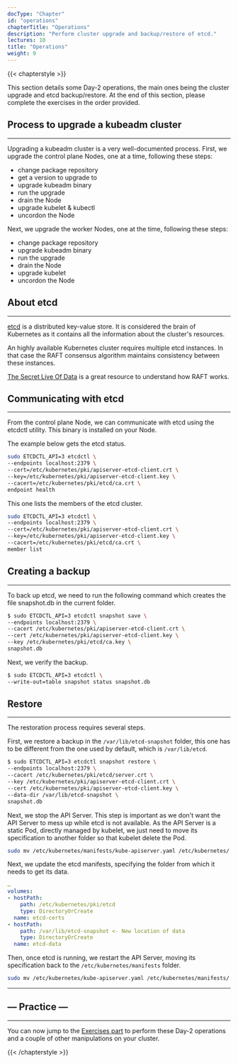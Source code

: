 ```yaml
---
docType: "Chapter"
id: "operations"
chapterTitle: "Operations"
description: "Perform cluster upgrade and backup/restore of etcd."
lectures: 10
title: "Operations"
weight: 9
---
```


{{< chapterstyle >}}

<p>This section details some Day-2 operations, the main ones being the cluster upgrade and etcd backup/restore. At the end of this section, please complete the exercises in the order provided.</p>

<h2>Process to upgrade a kubeadm cluster</h2>
<hr>

<p>Upgrading a kubeadm cluster is a very well-documented process. First, we upgrade the control plane Nodes, one at a time, following these steps:</p>

<ul>
<li>change package repository</li>
<li>get a version to upgrade to</li>
<li>upgrade kubeadm binary</li>
<li>run the upgrade</li>
<li>drain the Node</li>
<li>upgrade kubelet & kubectl</li>
<li>uncordon the Node</li>
</ul>

<p>Next, we upgrade the worker Nodes, one at the time, following these steps:</p>

<ul>
<li>change package repository</li>
<li>upgrade kubeadm binary</li>
<li>run the upgrade</li>
<li>drain the Node</li>
<li>upgrade kubelet</li>
<li>uncordon the Node</li>
</ul>

<h2>About etcd</h2>
<hr>

<p><a href="https://etcd.io">etcd</a> is a distributed key-value store. It is considered the brain of Kubernetes as it contains all the information about the cluster's resources.</p>

<p>An highly available Kubernetes cluster requires multiple etcd instances. In that case the RAFT consensus algorithm maintains consistency between these instances.</p>

<p><a href="http://thesecretlivesofdata.com">The Secret Live Of Data</a> is a great resource to understand how RAFT works.</p>

<h2>Communicating with etcd</h2>
<hr>

<p>From the control plane Node, we can communicate with etcd using the etcdctl utility. This binary is installed on your Node.</p>

<p>The example below gets the etcd status.</p>

```bash
sudo ETCDCTL_API=3 etcdctl \
--endpoints localhost:2379 \
--cert=/etc/kubernetes/pki/apiserver-etcd-client.crt \
--key=/etc/kubernetes/pki/apiserver-etcd-client.key \
--cacert=/etc/kubernetes/pki/etcd/ca.crt \
endpoint health
```

<p>This one lists the members of the etcd cluster.</p>

```bash
sudo ETCDCTL_API=3 etcdctl \
--endpoints localhost:2379 \
--cert=/etc/kubernetes/pki/apiserver-etcd-client.crt \
--key=/etc/kubernetes/pki/apiserver-etcd-client.key \
--cacert=/etc/kubernetes/pki/etcd/ca.crt \
member list
```

<h2>Creating a backup</h2>
<hr>

<p>To back up etcd, we need to run the following command which creates the file snapshot.db in the current folder.</p>

```bash
$ sudo ETCDCTL_API=3 etcdctl snapshot save \
--endpoints localhost:2379 \
--cacert /etc/kubernetes/pki/apiserver-etcd-client.crt \
--cert /etc/kubernetes/pki/apiserver-etcd-client.key \
--key /etc/kubernetes/pki/etcd/ca.key \
snapshot.db
```

<p>Next, we verify the backup.</p>

```bash
$ sudo ETCDCTL_API=3 etcdctl \
--write-out=table snapshot status snapshot.db
```

<h2>Restore</h2>
<hr>

<p>The restoration process requires several steps.</p>

<p>First, we restore a backup in the <code>/var/lib/etcd-snapshot</code> folder, this one has to be different from the one used by default, which is <code>/var/lib/etcd</code>.</p>

```bash
$ sudo ETCDCTL_API=3 etcdctl snapshot restore \
--endpoints localhost:2379 \
--cacert /etc/kubernetes/pki/etcd/server.crt \
--key /etc/kubernetes/pki/apiserver-etcd-client.crt \
--cert /etc/kubernetes/pki/apiserver-etcd-client.key \
--data-dir /var/lib/etcd-snapshot \
snapshot.db
```

<p>Next, we stop the API Server. This step is important as we don't want the API Server to mess up while etcd is not available. As the API Server is a static Pod, directly managed by kubelet, we just need to move its specification to another folder so that kubelet delete the Pod.</p>

```bash
sudo mv /etc/kubernetes/manifests/kube-apiserver.yaml /etc/kubernetes/
```

<p>Next, we update the etcd manifests, specifying the folder from which it needs to get its data.</p>

```yaml
…
volumes:
- hostPath:
    path: /etc/kubernetes/pki/etcd
    type: DirectoryOrCreate
  name: etcd-certs
- hostPath:
    path: /var/lib/etcd-snapshot <- New location of data
    type: DirectoryOrCreate
  name: etcd-data
```

<p>Then, once etcd is running, we restart the API Server, moving its specification back to the <code>/etc/kubernetes/manifests</code> folder.</p>

```bash
sudo mv /etc/kubernetes/kube-apiserver.yaml /etc/kubernetes/manifests/
```

---

<h2>— Practice —</h2>
<hr>

<p>You can now jump to the <a href="./exercises/">Exercises part</a> to perform these Day-2 operations and a couple of other manipulations on your cluster.</p>

{{< /chapterstyle >}}
